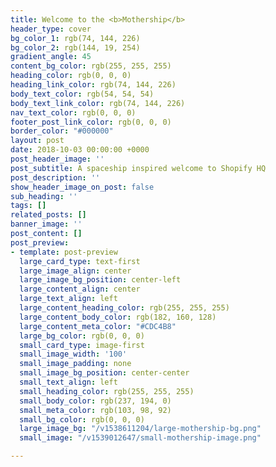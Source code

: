 ```yaml
---
title: Welcome to the <b>Mothership</b>
header_type: cover
bg_color_1: rgb(74, 144, 226)
bg_color_2: rgb(144, 19, 254)
gradient_angle: 45
content_bg_color: rgb(255, 255, 255)
heading_color: rgb(0, 0, 0)
heading_link_color: rgb(74, 144, 226)
body_text_color: rgb(54, 54, 54)
body_text_link_color: rgb(74, 144, 226)
nav_text_color: rgb(0, 0, 0)
footer_post_link_color: rgb(0, 0, 0)
border_color: "#000000"
layout: post
date: 2018-10-03 00:00:00 +0000
post_header_image: ''
post_subtitle: A spaceship inspired welcome to Shopify HQ
post_description: ''
show_header_image_on_post: false
sub_heading: ''
tags: []
related_posts: []
banner_image: ''
post_content: []
post_preview:
- template: post-preview
  large_card_type: text-first
  large_image_align: center
  large_image_bg_position: center-left
  large_content_align: center
  large_text_align: left
  large_content_heading_color: rgb(255, 255, 255)
  large_content_body_color: rgb(182, 160, 128)
  large_content_meta_color: "#CDC4B8"
  large_bg_color: rgb(0, 0, 0)
  small_card_type: image-first
  small_image_width: '100'
  small_image_padding: none
  small_image_bg_position: center-center
  small_text_align: left
  small_heading_color: rgb(255, 255, 255)
  small_body_color: rgb(237, 194, 0)
  small_meta_color: rgb(103, 98, 92)
  small_bg_color: rgb(0, 0, 0)
  large_image_bg: "/v1538611204/large-mothership-bg.png"
  small_image: "/v1539012647/small-mothership-image.png"

---
```

